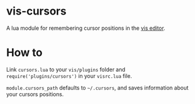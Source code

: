 # vis-cursors
A lua module for remembering cursor positions in the [vis editor](https://github.com/martanne/vis).

# How to 
Link `cursors.lua` to your `vis/plugins` folder and `require('plugins/cursors')` in your `visrc.lua` file.

`module.cursors_path` defaults to `~/.cursors`, and saves information about your cursors positions.
